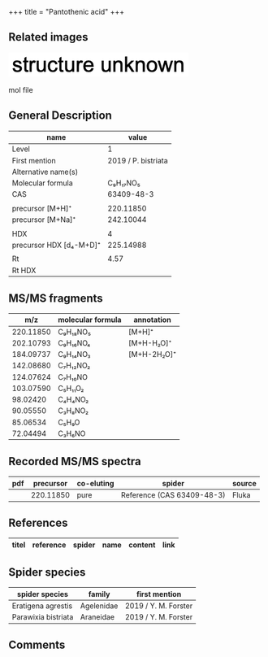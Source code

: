 +++
title = "Pantothenic acid"
+++

## Related images

![](/img/2.png)

mol file


## General Description

| name                    | value               |
|-------------------------|---------------------|
| Level                   | 1                   |
| First mention           | 2019 / P. bistriata |
| Alternative name(s)     |                     |
| Molecular formula       | C₉H₁₇NO₅            |
| CAS                     | 63409-48-3          |
|                         |                     |
| precursor [M+H]⁺        | 220.11850           |
| precursor [M+Na]⁺       | 242.10044           |
|                         |                     |
| HDX                     | 4                   |
| precursor HDX [d₄-M+D]⁺ | 225.14988           |
|                         |                     |
| Rt                      | 4.57                |
| Rt HDX                  |                     |



## MS/MS fragments

| m/z       | molecular formula | annotation  |
|-----------|-------------------|-------------|
| 220.11850 | C₉H₁₈NO₅          | [M+H]⁺      |
| 202.10793 | C₉H₁₆NO₄          | [M+H-H₂O]⁺  |
| 184.09737 | C₉H₁₄NO₃          | [M+H-2H₂O]⁺ |
| 142.08680 | C₇H₁₂NO₂          |             |
| 124.07624 | C₇H₁₀NO           |             |
| 103.07590 | C₅H₁₁O₂           |             |
| 98.02420  | C₄H₄NO₂           |             |
| 90.05550  | C₃H₈NO₂           |             |
| 85.06534  | C₅H₉O             |             |
| 72.04494  | C₃H₆NO            |             |

## Recorded MS/MS spectra

| pdf | precursor | co-eluting | spider                     | source |
|-----|-----------|------------|----------------------------|--------|
|     | 220.11850 | pure       | Reference (CAS 63409-48-3) | Fluka  |

## References

| titel    | reference | spider | name | content   | link  |
|----------|-----------|--------|------|-----------|------------------------------------------------------|

## Spider species

| spider species      | family     | first mention        |
|---------------------|------------|----------------------|
| Eratigena agrestis  | Agelenidae | 2019 / Y. M. Forster |
| Parawixia bistriata | Araneidae  | 2019 / Y. M. Forster |

## Comments